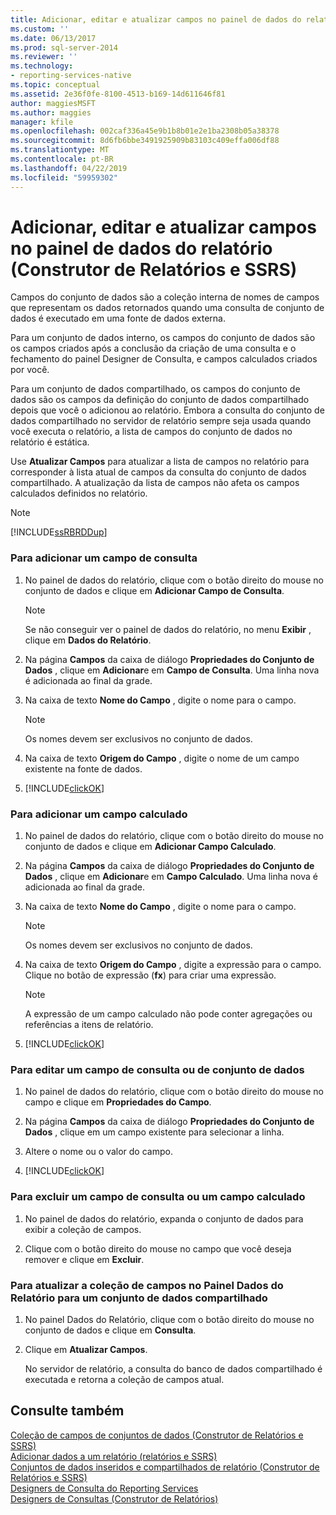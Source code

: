 ```yaml
---
title: Adicionar, editar e atualizar campos no painel de dados do relatório (Construtor de Relatórios e SSRS) | Microsoft Docs
ms.custom: ''
ms.date: 06/13/2017
ms.prod: sql-server-2014
ms.reviewer: ''
ms.technology:
- reporting-services-native
ms.topic: conceptual
ms.assetid: 2e36f0fe-8100-4513-b169-14d611646f81
author: maggiesMSFT
ms.author: maggies
manager: kfile
ms.openlocfilehash: 002caf336a45e9b1b8b01e2e1ba2308b05a38378
ms.sourcegitcommit: 8d6fb6bbe3491925909b83103c409effa006df88
ms.translationtype: MT
ms.contentlocale: pt-BR
ms.lasthandoff: 04/22/2019
ms.locfileid: "59959302"
---
```

# <a name="add-edit-refresh-fields-in-the-report-data-pane-report-builder-and-ssrs"></a>Adicionar, editar e atualizar campos no painel de dados do relatório (Construtor de Relatórios e SSRS)
  Campos do conjunto de dados são a coleção interna de nomes de campos que representam os dados retornados quando uma consulta de conjunto de dados é executado em uma fonte de dados externa.  
  
 Para um conjunto de dados interno, os campos do conjunto de dados são os campos criados após a conclusão da criação de uma consulta e o fechamento do painel Designer de Consulta, e campos calculados criados por você.  
  
 Para um conjunto de dados compartilhado, os campos do conjunto de dados são os campos da definição do conjunto de dados compartilhado depois que você o adicionou ao relatório. Embora a consulta do conjunto de dados compartilhado no servidor de relatório sempre seja usada quando você executa o relatório, a lista de campos do conjunto de dados no relatório é estática.  
  
 Use **Atualizar Campos** para atualizar a lista de campos no relatório para corresponder à lista atual de campos da consulta do conjunto de dados compartilhado. A atualização da lista de campos não afeta os campos calculados definidos no relatório.  
  
> [!NOTE]  
>  [!INCLUDE[ssRBRDDup](../../includes/ssrbrddup-md.md)]  
  
### <a name="to-add-a-query-field"></a>Para adicionar um campo de consulta  
  
1.  No painel de dados do relatório, clique com o botão direito do mouse no conjunto de dados e clique em **Adicionar Campo de Consulta**.  
  
    > [!NOTE]  
    >  Se não conseguir ver o painel de dados do relatório, no menu **Exibir** , clique em **Dados do Relatório**.  
  
2.  Na página **Campos** da caixa de diálogo **Propriedades do Conjunto de Dados** , clique em **Adicionar**e em **Campo de Consulta**. Uma linha nova é adicionada ao final da grade.  
  
3.  Na caixa de texto **Nome do Campo** , digite o nome para o campo.  
  
    > [!NOTE]  
    >  Os nomes devem ser exclusivos no conjunto de dados.  
  
4.  Na caixa de texto **Origem do Campo** , digite o nome de um campo existente na fonte de dados.  
  
5.  [!INCLUDE[clickOK](../../includes/clickok-md.md)]  
  
### <a name="to-add-a-calculated-field"></a>Para adicionar um campo calculado  
  
1.  No painel de dados do relatório, clique com o botão direito do mouse no conjunto de dados e clique em **Adicionar Campo Calculado**.  
  
2.  Na página **Campos** da caixa de diálogo **Propriedades do Conjunto de Dados** , clique em **Adicionar**e em **Campo Calculado**. Uma linha nova é adicionada ao final da grade.  
  
3.  Na caixa de texto **Nome do Campo** , digite o nome para o campo.  
  
    > [!NOTE]  
    >  Os nomes devem ser exclusivos no conjunto de dados.  
  
4.  Na caixa de texto **Origem do Campo** , digite a expressão para o campo. Clique no botão de expressão (**fx**) para criar uma expressão.  
  
    > [!NOTE]  
    >  A expressão de um campo calculado não pode conter agregações ou referências a itens de relatório.  
  
5.  [!INCLUDE[clickOK](../../includes/clickok-md.md)]  
  
### <a name="to-edit-a-query-field-or-a-dataset-field"></a>Para editar um campo de consulta ou de conjunto de dados  
  
1.  No painel de dados do relatório, clique com o botão direito do mouse no campo e clique em **Propriedades do Campo**.  
  
2.  Na página **Campos** da caixa de diálogo **Propriedades do Conjunto de Dados** , clique em um campo existente para selecionar a linha.  
  
3.  Altere o nome ou o valor do campo.  
  
4.  [!INCLUDE[clickOK](../../includes/clickok-md.md)]  
  
### <a name="to-delete-a-query-field-or-a-calculated-field"></a>Para excluir um campo de consulta ou um campo calculado  
  
1.  No painel de dados do relatório, expanda o conjunto de dados para exibir a coleção de campos.  
  
2.  Clique com o botão direito do mouse no campo que você deseja remover e clique em **Excluir**.  
  
### <a name="to-refresh-the-field-collection-in-the-report-data-pane-for-a-shared-dataset"></a>Para atualizar a coleção de campos no Painel Dados do Relatório para um conjunto de dados compartilhado  
  
1.  No painel Dados do Relatório, clique com o botão direito do mouse no conjunto de dados e clique em **Consulta**.  
  
2.  Clique em **Atualizar Campos**.  
  
     No servidor de relatório, a consulta do banco de dados compartilhado é executada e retorna a coleção de campos atual.  
  
## <a name="see-also"></a>Consulte também  
 [Coleção de campos de conjuntos de dados &#40;Construtor de Relatórios e SSRS&#41;](dataset-fields-collection-report-builder-and-ssrs.md)   
 [Adicionar dados a um relatório &#40;relatórios e SSRS&#41;](report-datasets-ssrs.md)   
 [Conjuntos de dados inseridos e compartilhados de relatório &#40;Construtor de Relatórios e SSRS&#41;](report-embedded-datasets-and-shared-datasets-report-builder-and-ssrs.md)   
 [Designers de Consulta do Reporting Services](../reporting-services-query-designers.md)   
 [Designers de Consultas &#40;Construtor de Relatórios&#41;](../query-designers-report-builder.md)  
  
  
